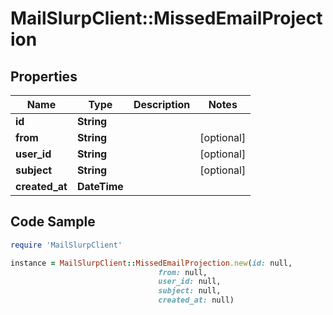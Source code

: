 # MailSlurpClient::MissedEmailProjection

## Properties

Name | Type | Description | Notes
------------ | ------------- | ------------- | -------------
**id** | **String** |  | 
**from** | **String** |  | [optional] 
**user_id** | **String** |  | [optional] 
**subject** | **String** |  | [optional] 
**created_at** | **DateTime** |  | 

## Code Sample

```ruby
require 'MailSlurpClient'

instance = MailSlurpClient::MissedEmailProjection.new(id: null,
                                 from: null,
                                 user_id: null,
                                 subject: null,
                                 created_at: null)
```



